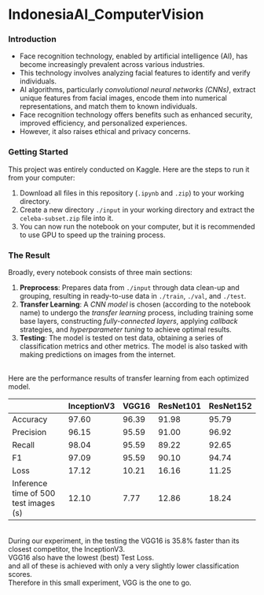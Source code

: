 # IndonesiaAI_ComputerVision

### Introduction
- Face recognition technology, enabled by artificial intelligence (AI), has become increasingly prevalent across various industries. 
- This technology involves analyzing facial features to identify and verify individuals. 
- AI algorithms, particularly *convolutional neural networks (CNNs)*, extract unique features from facial images, encode them into numerical representations, and match them to known individuals. 
- Face recognition technology offers benefits such as enhanced security, improved efficiency, and personalized experiences. 
- However, it also raises ethical and privacy concerns.


### Getting Started
This project was entirely conducted on Kaggle. Here are the steps to run it from your computer:
1. Download all files in this repository (`.ipynb` and `.zip`) to your working directory.
2. Create a new directory `./input` in your working directory and extract the `celeba-subset.zip` file into it.
3. You can now run the notebook on your computer, but it is recommended to use GPU to speed up the training process.


### The Result
Broadly, every notebook consists of three main sections:

1. **Preprocess**: Prepares data from `./input` through data clean-up and grouping, resulting in ready-to-use data in `./train`, `./val`, and `./test`.
2. **Transfer Learning**: A *CNN model* is chosen (according to the notebook name) to undergo the *transfer learning* process, including training some base layers, constructing *fully-connected layers*, applying *callback* strategies, and *hyperparameter tuning* to achieve optimal results.
3. **Testing**: The model is tested on test data, obtaining a series of classification metrics and other metrics. The model is also tasked with making predictions on images from the internet.

<br>Here are the performance results of transfer learning from each optimized model.

|                                       | InceptionV3 |  VGG16 | ResNet101 | ResNet152 |
|---------------------------------------|-------------|--------|-----------|-----------|
| Accuracy                              |    97.60    |  96.39 |   91.98   |   95.79   |
| Precision                             |    96.15    |  95.59 |   91.00   |   96.92   |
| Recall                                |    98.04    |  95.59 |   89.22   |   92.65   |
| F1                                    |    97.09    |  95.59 |   90.10   |   94.74   |
| Loss                                  |    17.12    |  10.21 |   16.16   |   11.25   |
| Inference time of 500 test images (s) |    12.10    |   7.77 |   12.86   |   18.24   |

<br>During our experiment, in the testing the VGG16 is 35.8% faster than its closest competitor, the InceptionV3.
<br>VGG16 also have the lowest (best) Test Loss.
<br>and all of these is achieved with only a very slightly lower classification scores.
<br>Therefore in this small experiment, VGG is the one to go.
